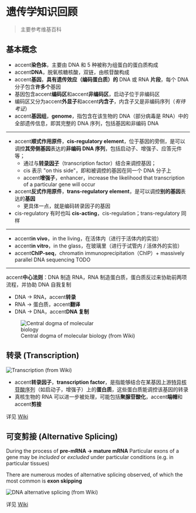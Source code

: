 # 遗传学知识回顾

> 主要参考维基百科

## 基本概念

- accent**染色体**，主要由 DNA 和 5 种被称为组蛋白的蛋白质构成
- accent**DNA**，脱氧核糖核酸，双链，由核苷酸构成
- accent**基因**，**具有遗传效应（编码蛋白质）的** DNA 或 RNA **片段**，每个 DNA 分子包含**许多个**基因
- 基因包含accent**编码区**和accent**非编码区**，启动子位于非编码区
- 编码区又分为accent**外显子**和accent**内含子**，内含子又是非编码序列（*有待考证*）
- accent**基因组**，**genome**，指包含在该生物的 DNA（部分病毒是 RNA）中的全部遗传信息，即其完整的 DNA 序列，包括基因和非编码 DNA

---

- accent**顺式作用原件**，**cis-regulatory element**，位于基因的旁侧，是可以调控**其旁侧基因**表达的**非编码 DNA 序列**，包括启动子、增强子、应答元件等；
  - 通过与<abbr title="见下一小节"><b>转录因子</b></abbr>（transcription factor）结合来调控基因；
  - cis 表示 "on this side"，即和被调控的基因在同一个 DNA 分子上
  - accent**增强子**，enhancer，increase the likelihood that transcription of a particular gene will occur
- accent**反式作用原件**，**trans-regulatory element**，是可以调控**别的基因**表达的**基因**
  - 更具体一点，就是编码转录因子的基因
- cis-regulatory 有时也叫 **cis-acting**，cis-regulation；trans-regulatory 同样

---

- accent**in vivo**，in the living，在活体内（进行于活体内的实验）
- accent**in vitro**，in the glass，在玻璃里（进行于试管内 / 活体外的实验）
- accent**ChIP-seq**，chromatin immunoprecipitation（ChIP）+ massively parallel DNA sequencing TODO

---

accent**中心法则**：DNA 制造 RNA，RNA 制造蛋白质，蛋白质反过来协助前两项流程，并协助 DNA 自我复制

- DNA → RNA，accent**转录**
- RNA → 蛋白质，accent**翻译**
- DNA → DNA，accent**DNA 复制**

<figure>
    <img src="https://upload.wikimedia.org/wikipedia/commons/0/06/Centraldogma_nodetails.png" alt="Central dogma of molecular biology" style="max-width: 200px;">
    <figcaption>Central dogma of molecular biology (from Wiki)</figcaption>
</figure>

## 转录 (Transcription)

![Transcription (from Wiki)](https://upload.wikimedia.org/wikipedia/commons/9/9b/MRNA.svg)

- accent**转录因子**，**transcription factor**，是指能够结合在某基因上游<abbr title="应该就是指顺式作用原件，cis-regulatory elements">特异核苷酸序列</abbr>（如启动子，增强子）上的**蛋白质**，这些蛋白质能调控该基因的转录
- 真核生物的 RNA 可以进一步被处理，可能包括**聚腺苷酸化**，accent**端帽**和accent**剪接**

详见 [Wiki](https://en.wikipedia.org/wiki/Transcription_%28biology%29)

## 可变剪接 (Alternative Splicing)

During the process of **pre-mRNA → mature mRNA**
Particular exons of a gene may be *included* or *excluded* under particular conditions (e.g. in particular tissues)

There are numerous modes of alternative splicing observed, of which the most common is **exon skipping**

![DNA alternative splicing (from Wiki)](https://upload.wikimedia.org/wikipedia/commons/0/0a/DNA_alternative_splicing.gif)

详见 [Wiki](https://en.wikipedia.org/wiki/Alternative_splicing)